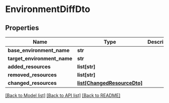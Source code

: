 # EnvironmentDiffDto

## Properties
Name | Type | Description | Notes
------------ | ------------- | ------------- | -------------
**base_environment_name** | **str** |  | [optional] 
**target_environment_name** | **str** |  | [optional] 
**added_resources** | **list[str]** |  | [optional] 
**removed_resources** | **list[str]** |  | [optional] 
**changed_resources** | [**list[ChangedResourceDto]**](ChangedResourceDto.md) |  | [optional] 

[[Back to Model list]](../README.md#documentation-for-models) [[Back to API list]](../README.md#documentation-for-api-endpoints) [[Back to README]](../README.md)


